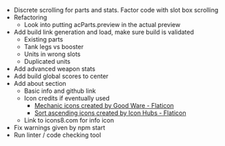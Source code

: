 * Discrete scrolling for parts and stats. Factor code with slot box scrolling
* Refactoring
	* Look into putting acParts.preview in the actual preview
* Add build link generation and load, make sure build is validated
	* Existing parts
	* Tank legs vs booster
	* Units in wrong slots
	* Duplicated units
* Add advanced weapon stats
* Add build global scores to center
* Add about section
	* Basic info and github link
	* Icon credits if eventually used
		* <a href="https://www.flaticon.com/free-icons/mechanic" title="mechanic icons">Mechanic 
		icons created by Good Ware - Flaticon</a>
		* <a href="https://www.flaticon.com/free-icons/sort-ascending" title="sort ascending icons">Sort ascending icons created by Icon Hubs - Flaticon</a>
	* Link to icons8.com for info icon
* Fix warnings given by npm start
* Run linter / code checking tool